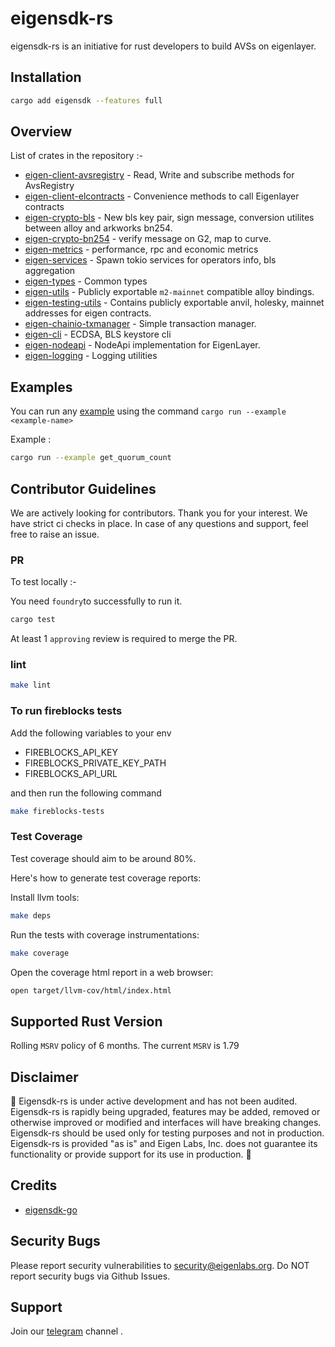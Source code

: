 # eigensdk-rs

eigensdk-rs is an initiative for rust developers to build AVSs on eigenlayer.

## Installation

 ```bash
cargo add eigensdk --features full
```

## Overview

 List of crates in the repository :-

- [eigen-client-avsregistry](https://github.com/Layr-Labs/eigensdk-rs/tree/main/crates/chainio/clients/avsregistry) - Read, Write and subscribe methods for AvsRegistry
- [eigen-client-elcontracts](https://github.com/Layr-Labs/eigensdk-rs/tree/main/crates/chainio/clients/elcontracts) - Convenience methods to call Eigenlayer contracts
- [eigen-crypto-bls](https://github.com/Layr-Labs/eigensdk-rs/tree/main/crates/crypto/bls) - New bls key pair, sign message, conversion utilites between alloy and arkworks bn254.
- [eigen-crypto-bn254](https://github.com/Layr-Labs/eigensdk-rs/tree/main/crates/crypto/bn254) - verify message on G2, map to curve.
- [eigen-metrics](https://github.com/Layr-Labs/eigensdk-rs/tree/main/crates/metrics) - performance, rpc and economic metrics
- [eigen-services](https://github.com/Layr-Labs/eigensdk-rs/tree/main/crates/services) - Spawn tokio services for operators info, bls aggregation
- [eigen-types](https://github.com/Layr-Labs/eigensdk-rs/tree/main/crates/types) - Common types
- [eigen-utils](https://github.com/Layr-Labs/eigensdk-rs/tree/main/crates/utils) - Publicly exportable `m2-mainnet` compatible alloy bindings.
- [eigen-testing-utils](https://github.com/Layr-Labs/eigensdk-rs/tree/main/testing/testing-utils) - Contains publicly exportable anvil, holesky, mainnet addresses for eigen contracts.
- [eigen-chainio-txmanager](https://github.com/Layr-Labs/eigensdk-rs/tree/main/crates/chainio/txmanager) - Simple transaction manager.
- [eigen-cli](https://github.com/Layr-Labs/eigensdk-rs/tree/main/crates/eigen-cli) - ECDSA, BLS keystore cli
- [eigen-nodeapi](https://github.com/Layr-Labs/eigensdk-rs/tree/main/crates/nodeapi) - NodeApi implementation for EigenLayer.
- [eigen-logging](https://github.com/Layr-Labs/eigensdk-rs/tree/main/crates/logging) - Logging utilities

## Examples

You can run any [example](https://github.com/Layr-Labs/eigensdk-rs/tree/main/examples) using the command `cargo run --example <example-name>`

Example :
  
```bash
cargo run --example get_quorum_count
```

## Contributor Guidelines

We are actively looking for contributors. Thank you for your interest. We have strict ci checks in place. In case of any questions and support, feel free to raise an issue.

### PR

To test locally :-

You need `foundry`to successfully to run it.

```bash
cargo test
```

At least 1 `approving` review is required to merge the PR.
  
### lint

```bash
make lint
```

### To run fireblocks tests

Add the following variables to your env

- FIREBLOCKS_API_KEY
- FIREBLOCKS_PRIVATE_KEY_PATH
- FIREBLOCKS_API_URL

 and then run the following command

```bash
make fireblocks-tests

```

### Test Coverage

Test coverage should aim to be around 80%.

Here's how to generate test coverage reports:

Install llvm tools:

```bash
make deps
```

Run the tests with coverage instrumentations:

```bash
make coverage
```

Open the coverage html report in a web browser:

```sh
open target/llvm-cov/html/index.html
```

## Supported Rust Version

Rolling `MSRV` policy of 6 months. The current `MSRV` is 1.79

## Disclaimer

🚧 Eigensdk-rs is under active development and has not been audited. Eigensdk-rs is rapidly being upgraded, features may be added, removed or otherwise improved or modified and interfaces will have breaking changes. Eigensdk-rs should be used only for testing purposes and not in production. Eigensdk-rs is provided "as is" and Eigen Labs, Inc. does not guarantee its functionality or provide support for its use in production. 🚧


## Credits

- [eigensdk-go](https://github.com/Layr-Labs/eigensdk-go/tree/master)

## Security Bugs

Please report security vulnerabilities to <security@eigenlabs.org>. Do NOT report security bugs via Github Issues.

## Support

Join our [telegram](https://t.me/+0_kYjD7TTCRjMjZh) channel .

